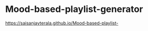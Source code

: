 # Mood-based-playlist-generator
[https://saisanjayterala.github.io/Mood-based-playlist-
](https://saisanjayterala.github.io/Mood-based-playlist-generator/)
